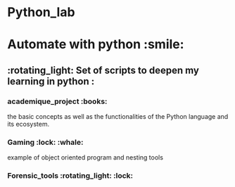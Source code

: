 # Python_lab
<h1>Automate with python :smile: </h1>

<h2>:rotating_light: Set of scripts to deepen my learning in python : </h2>

<h3>academique_project :books:</h3>
the basic concepts as well as the functionalities of the Python language and its ecosystem.

<h3> Gaming :lock: :whale:</h3>
example of object oriented program and nesting tools

<h3>Forensic_tools :rotating_light: :lock:</h3>
